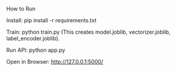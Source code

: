 How to Run


Install: pip install -r requirements.txt

Train: python train.py (This creates model.joblib, vectorizer.joblib, label_encoder.joblib).

Run API: python app.py

Open in Browser: http://127.0.0.1:5000/
